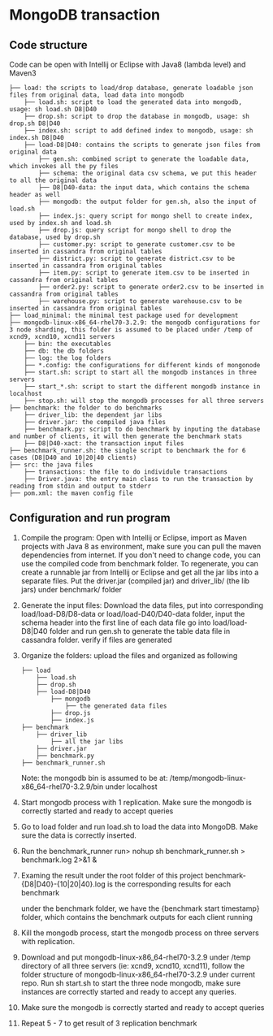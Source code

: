 # MongoDB transaction

## Code structure
Code can be open with Intellij or Eclipse with Java8 (lambda level) and Maven3
```
├── load: the scripts to load/drop database, generate loadable json files from original data, load data into mongodb
    ├── load.sh: script to load the generated data into mongodb, usage: sh load.sh D8|D40
    ├── drop.sh: script to drop the database in mongodb, usage: sh drop.sh D8|D40
    ├── index.sh: script to add defined index to mongodb, usage: sh index.sh D8|D40
    ├── load-D8|D40: contains the scripts to generate json files from original data
        ├── gen.sh: combined script to generate the loadable data, which invokes all the py files
        ├── schema: the original data csv schema, we put this header to all the original data
        ├── D8|D40-data: the input data, which contains the schema header as well
        ├── mongodb: the output folder for gen.sh, also the input of load.sh
        ├── index.js: query script for mongo shell to create index, used by index.sh and load.sh
        ├── drop.js: query script for mongo shell to drop the database, used by drop.sh
        ├── customer.py: script to generate customer.csv to be inserted in cassandra from original tables
        ├── district.py: script to generate district.csv to be inserted in cassandra from original tables
        ├── item.py: script to generate item.csv to be inserted in cassandra from original tables
        ├── order2.py: script to generate order2.csv to be inserted in cassandra from original tables
        ├── warehouse.py: script to generate warehouse.csv to be inserted in cassandra from original tables
├── load_minimal: the minimal test package used for development
├── mongodb-linux-x86_64-rhel70-3.2.9: the mongodb configurations for 3 node sharding, this folder is assumed to be placed under /temp of xcnd9, xcnd10, xcnd11 servers
    ├── bin: the executables
    ├── db: the db folders
    ├── log: the log folders
    ├── *.config: the configurations for different kinds of mongonode
    ├── start.sh: script to start all the mongodb instances in three servers
    ├── start_*.sh: script to start the different mongodb instance in localhost
    ├── stop.sh: will stop the mongodb processes for all three servers
├── benchmark: the folder to do benchmarks
    ├── driver_lib: the dependent jar libs
    ├── driver.jar: the compiled java files
    ├── benchmark.py: script to do benchmark by inputing the database and number of clients, it will then generate the benchmark stats
    ├── D8|D40-xact: the transaction input files
├── benchmark_runner.sh: the single script to benchmark the for 6 cases (D8|D40 and 10|20|40 clients)
├── src: the java files
    ├── transactions: the file to do individule transactions
    ├── Driver.java: the entry main class to run the transaction by reading from stdin and output to stderr
├── pom.xml: the maven config file
```

## Configuration and run program
1. Compile the program:
    Open with Intellij or Eclipse, import as Maven projects with Java 8 as environment, make sure you can pull the maven dependencies from internet. If you don't need to change code, you can use the compiled code from benchmark folder. To regenerate, you can create a runnable jar from Intellij or Eclipse and get all the jar libs into a separate files. Put the driver.jar (compiled jar) and driver_lib/ (the lib jars) under benchmark/ folder

2. Generate the input files:
    Download the data files, put into corresponding load/load-D8/D8-data or load/load-D40/D40-data folder, input the schema header into the first line of each data file
    go into load/load-D8|D40 folder and run gen.sh to generate the table data file in cassandra folder. verify if files are generated

3. Organize the folders:
    upload the files and organized as following
    ```
    ├── load
        ├── load.sh
        ├── drop.sh
        ├── load-D8|D40
            ├── mongodb
                ├── the generated data files
            ├── drop.js
            ├── index.js
    ├── benchmark
        ├── driver_lib
            ├── all the jar libs
        ├── driver.jar
        ├── benchmark.py
    ├── benchmark_runner.sh
    ```
    Note: the mongodb bin is assumed to be at: /temp/mongodb-linux-x86_64-rhel70-3.2.9/bin under localhost

4. Start mongodb process with 1 replication. Make sure the mongodb is correctly started and ready to accept queries

5. Go to load folder and run load.sh to load the data into MongoDB. Make sure the data is correctly inserted.

6. Run the benchmark_runner
    run> nohup sh benchmark_runner.sh > benchmark.log 2>&1 &

7. Examing the result
    under the root folder of this project
    benchmark-{D8|D40}-{10|20|40}.log is the corresponding results for each benchmark

    under the benchmark folder, we have the {benchmark start timestamp} folder, which contains the benchmark outputs for each client running

8. Kill the mongodb process, start the mongodb process on three servers with replication.

9. Download and put mongodb-linux-x86_64-rhel70-3.2.9 under /temp directory of all three servers (ie: xcnd9, xcnd10, xcnd11), follow the folder structure of mongodb-linux-x86_64-rhel70-3.2.9 under current repo. Run sh start.sh to start the three node mongodb, make sure instances are correctly started and ready to accept any queries.

10. Make sure the mongodb is correctly started and ready to accept queries

11. Repeat 5 - 7 to get result of 3 replication benchmark